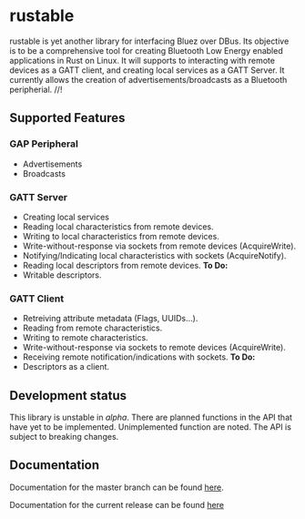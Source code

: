 # rustable
rustable is yet another library for interfacing Bluez over DBus.
Its objective is to be a comprehensive tool for creating Bluetooth Low Energy
enabled applications in Rust on Linux. It will supports to interacting with remote
devices as a GATT client, and creating local services as a GATT Server.
It currently allows the creation of advertisements/broadcasts as a Bluetooth peripherial.
//!
## Supported Features
### GAP Peripheral
- Advertisements
- Broadcasts
### GATT Server
- Creating local services
- Reading local characteristics from remote devices.
- Writing to local characteristics from remote devices.
- Write-without-response via sockets from remote devices (AcquireWrite).
- Notifying/Indicating local characteristics with sockets (AcquireNotify).
- Reading local descriptors from remote devices.
 **To Do:**
- Writable descriptors.
### GATT Client
- Retreiving attribute metadata (Flags, UUIDs...).
- Reading from remote characteristics.
- Writing to remote characteristics.
- Write-without-response via sockets to remote devices (AcquireWrite).
- Receiving remote notification/indications with sockets.
 **To Do:**
- Descriptors as a client.
## Development status
This library is unstable in *alpha*. There are planned functions
in the API that have yet to be implemented. Unimplemented function are noted.
The API is subject to breaking changes.
## Documentation
Documentation for the master branch can be found [here](https://rustable.maves.io/).

Documentation for the current release can be found [here](https://docs.rs/rustable/0.1.1/rustable)
